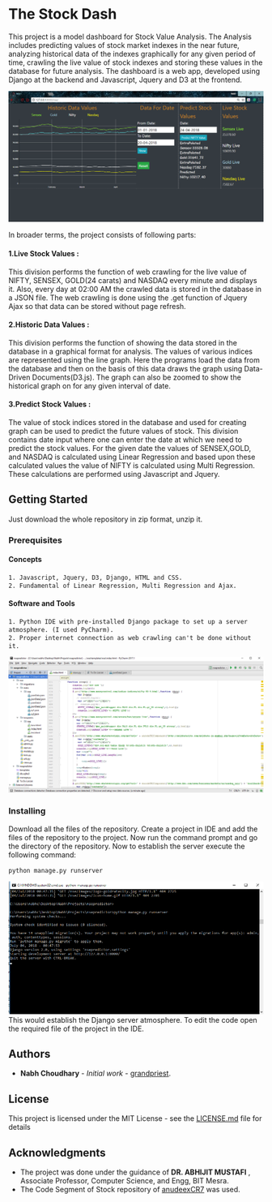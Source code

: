 # The Stock Dash

This project is a model dashboard for Stock Value Analysis. The Analysis includes predicting values of stock market indexes in the near future, analyzing historical data of the indexes graphically for any given period of time, crawling the live value of stock indexes and storing these values in the database for future analysis. The dashboard is a web app, developed using Django at the backend and Javascript, Jquery and D3 at the frontend.


![Alt text](https://github.com/TeamUni7/TheStockDash/blob/master/nsepredictor/Screenshot%20(64).png)

In broader terms, the project consists of following parts:

#### 1.Live Stock Values : 
This division performs the function of web crawling for the live value of NIFTY, SENSEX, GOLD(24 carats) and NASDAQ every minute and displays it. Also, every day at 02:00 AM the crawled data is stored in the database in a JSON file. The web crawling is done using the .get function of Jquery Ajax so that data can be stored without page refresh.

#### 2.Historic Data Values : 
This division performs the function of showing the data stored in the database in a graphical format for analysis. The values of various indices are represented using the line graph. Here the programs load the data from the database and then on the basis of this data draws the graph using Data-Driven Documents(D3.js). The graph can also be zoomed to show the historical graph on for any given interval of date.

#### 3.Predict Stock Values : 
The value of stock indices stored in the database and used for creating graph can be used to predict the future values of stock. This division contains date input where one can enter the date at which we need to predict the stock values. For the given date the values of SENSEX,GOLD, and NASDAQ is calculated using Linear Regression and based upon these calculated values the value of NIFTY is calculated using Multi Regression. These calculations are performed using Javascript and Jquery.


## Getting Started

Just download the whole repository in zip format, unzip it. 
### Prerequisites

#### Concepts

```
1. Javascript, Jquery, D3, Django, HTML and CSS.
2. Fundamental of Linear Regression, Multi Regression and Ajax.
```
#### Software and Tools

```
1. Python IDE with pre-installed Django package to set up a server atmosphere. (I used PyCharm).
2. Proper internet connection as web crawling can't be done without it.
```
![Alt text](https://github.com/TeamUni7/TheStockDash/blob/master/nsepredictor/Screenshot%20(61).png)
### Installing

Download all the files of the repository. Create a project in IDE and add the files of the repository to the project. Now run the command prompt and go the directory of the repository. Now to establish the server execute the following command:
```
python manage.py runserver
```
![Alt text](https://github.com/TeamUni7/TheStockDash/blob/master/nsepredictor/Screenshot%20(60).png)
This would establish the Django server atmosphere. To edit the code open the required file of the project in the IDE.

## Authors

* **Nabh Choudhary** - *Initial work* - [grandpriest](https://github.com/grandpriest).

## License

This project is licensed under the MIT License - see the [LICENSE.md](LICENSE.md) file for details

## Acknowledgments
* The project was done under the guidance of **DR. ABHIJIT MUSTAFI** 
, Associate Professor, Computer Science, and Engg, BIT Mesra.
* The Code Segment of Stock repository of [anudeexCR7](https://github.com/anudeexCR7) was used.
